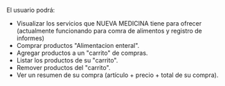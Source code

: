 El usuario podrá:

 - Visualizar los servicios que NUEVA MEDICINA tiene para ofrecer (actualmente funcionando para comra de alimentos y registro de informes)
 - Comprar productos "Alimentacion enteral".
 - Agregar productos a un "carrito" de compras.
 - Listar los productos de su "carrito".
 - Remover productos del "carrito".
 - Ver un resumen de su compra (artículo + precio + total de su compra).
 
